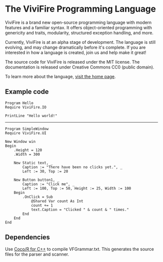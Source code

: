 # The ViviFire Programming Language

ViviFire is a brand new open-source programming language with modern features
and a familiar syntax.  It offers object-oriented programming with genericity
and traits, modularity, structured exception handling, and more.

Currently, ViviFire is at an alpha stage of development.  The language is still
evolving, and may change dramatically before it's complete.  If you are
interested in how a language is created, join us and help make it great!

The source code for ViviFire is released under the MIT license.
The documentation is released under Creative Commons CC0 (public domain).

To learn more about the language, [visit the home page](http://vivifire.com).

## Example code

```text
Program Hello
Require ViviFire.IO

PrintLine "Hello world!"
```
---
```text
Program SimpleWindow
Require ViviFire.UI

New Window win
Begin
    .Height = 120
    .Width = 300

    New Static text, _
        Caption := "There have been no clicks yet.", _
        Left := 30, Top := 20

    New Button button1, _
        Caption := "Click me", _
        Left := 100, Top := 50, Height := 25, Width := 100
    Begin
        .OnClick = Sub
            @Shared Var count As Int
            count += 1
            text.Caption = "Clicked " & count & " times."
        End
    End
End
```

## Dependencies

Use [Coco/R for C++](https://ssw.jku.at/Research/Projects/Coco/) to compile
VFGrammar.txt.  This generates the source files for the parser and scanner.
